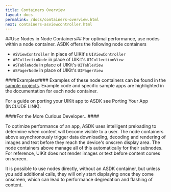 ```yaml
---
title: Containers Overview
layout: docs
permalink: /docs/containers-overview.html
next: containers-asviewcontroller.html
---
```


##Use Nodes in Node Containers##
For optimal performance, use nodes within a node container. ASDK offers the following node containers

- `ASViewController` in place of UIKit's `UIViewController`
- `ASCollectioNode` in place of UIKit's `UICollectionView`
- `ASTableNode` in place of UIKit's `UITableView`
- `ASPagerNode` in place of UIKit's `UIPagerView`

####Examples####
Examples of these node containers can be found in the <a href="https://github.com/facebook/AsyncDisplayKit/tree/master/examples">sample projects</a>. Example code and specific sample apps are highlighted in the documentation for each node container.  

For a guide on porting your UIKit app to ASDK see Porting Your App (INCLUDE LINK).

####For the More Curious Developer...####

To optimize performance of an app, ASDK uses intelligent preloading to determine when content will become visible to a user. The node containers above asynchronously trigger data downloading, decoding and rendering of images and text before they reach the device's onscren display area. The node containers above manage all of this automatically for their subnodes.  For reference, UIKit does not render images or text before content comes on screen. 

It is possible to use nodes directly, without an ASDK container, but unless you add additional calls, they will only start displaying once they come onscreen, which can lead to performance degredation and flashing of content. 
